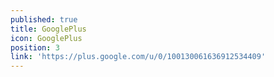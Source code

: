 ```yaml
---
published: true
title: GooglePlus
icon: GooglePlus
position: 3
link: 'https://plus.google.com/u/0/100130061636912534409'
---
```

